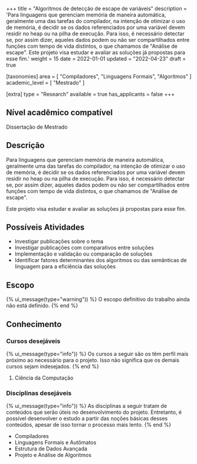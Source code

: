 +++
title = "Algoritmos de detecção de escape de variáveis"
description = 'Para linguagens que gerenciam memória de maneira automática, geralmente uma das tarefas do compilador, na intenção de otimizar o uso de memória, é decidir se os dados referenciados por uma variável devem residir no heap ou na pilha de execução. Para isso, é necessário detectar se, por assim dizer, aqueles dados podem ou não ser compartilhados entre funções com tempo de vida distintos, o que chamamos de "Análise de escape". Este projeto visa estudar e avaliar as soluções já propostas para esse fim.'
weight = 15
date = 2022-01-01
updated = "2022-04-23"
draft = true

[taxonomies]
area = [ "Compiladores", "Linguagens Formais", "Algoritmos" ]
academic_level = [ "Mestrado" ]

[extra]
type = "Research"
available = true
has_applicants = false
+++

## Nível acadêmico compatível

Dissertação de Mestrado

## Descrição

Para linguagens que gerenciam memória de maneira automática, geralmente uma das tarefas do compilador, na intenção de otimizar o uso de memória, é decidir se os dados referenciados por uma variável devem residir no heap ou na pilha de execução. Para isso, é necessário detectar se, por assim dizer, aqueles dados podem ou não ser compartilhados entre funções com tempo de vida distintos, o que chamamos de \"Análise de escape\".

Este projeto visa estudar e avaliar as soluções já propostas para esse fim.

## Possíveis Atividades

- Investigar publicações sobre o tema
- Investigar publicações com comparativos entre soluções
- Implementação e validação ou comparação de soluções
- Identificar fatores determinantes dos algoritmos ou das semânticas de linguagem para a eficiência das soluções

## Escopo

{% ui_message(type="warning")) %}
O escopo definitivo do trabalho ainda não está definido.
{% end %}

## Conhecimento

### Cursos desejáveis

{% ui_message(type="info")) %}
Os cursos a seguir são os têm perfil mais próximo ao necessário para o projeto. Isso não significa que os demais cursos sejam indesejados.
{% end %}

1. Ciência da Computação

### Disciplinas desejáveis

{% ui_message(type="info")) %}
As disciplinas a seguir tratam de conteúdos que serão úteis no desenvolvimento do projeto. Entretanto, é possível desenvolver o estudo a partir das noções básicas desses conteúdos, apesar de isso tornar o processo mais lento.
{% end %}

- Compiladores
- Linguagens Formais e Autômatos
- Estrutura de Dados Avançada
- Projeto e Análise de Algoritmos
